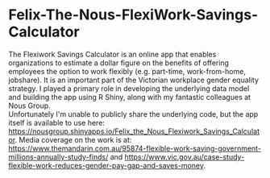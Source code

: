 # Felix-The-Nous-FlexiWork-Savings-Calculator
The Flexiwork Savings Calculator is an online app that enables organizations to estimate a dollar figure on the benefits of offering employees the option to work flexibly (e.g. part-time, work-from-home, jobshare). It is an important part of the Victorian workplace gender equality strategy. I played a primary role in developing the underlying data model and building the app using R Shiny, along with my fantastic colleagues at Nous Group.  
Unfortunately I'm unable to publicly share the underlying code, but the app itself is available to use here: https://nousgroup.shinyapps.io/Felix_the_Nous_Flexiwork_Savings_Calculator.
Media coverage on the work is at: https://www.themandarin.com.au/95874-flexible-work-saving-government-millions-annually-study-finds/ and https://www.vic.gov.au/case-study-flexible-work-reduces-gender-pay-gap-and-saves-money.


